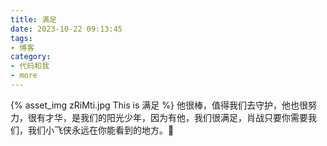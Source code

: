 ```yaml
---
title: 满足
date: 2023-10-22 09:13:45
tags:
- 博客
category:
- 代码和我
- more
---
```

{% asset_img zRiMti.jpg This is 满足 %}
他很棒，值得我们去守护，他也很努力，很有才华，是我们的阳光少年，因为有他，我们很满足，肖战只要你需要我们，我们小飞侠永远在你能看到的地方。💜